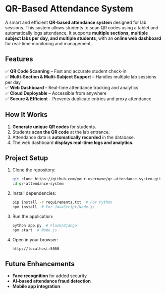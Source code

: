 # QR-Based Attendance System

A smart and efficient **QR-based attendance system** designed for lab sessions. This system allows students to scan QR codes using a tablet and automatically logs attendance. It supports **multiple sections, multiple subject labs per day, and multiple students**, with an **online web dashboard** for real-time monitoring and management.

## Features

✅ **QR Code Scanning** – Fast and accurate student check-in  
✅ **Multi-Section & Multi-Subject Support** – Handles multiple lab sessions per day  
✅ **Web Dashboard** – Real-time attendance tracking and analytics  
✅ **Cloud Deployable** – Accessible from anywhere  
✅ **Secure & Efficient** – Prevents duplicate entries and proxy attendance  

## How It Works

1. **Generate unique QR codes** for students.  
2. Students **scan the QR code** at the lab entrance.  
3. Attendance data is **automatically recorded** in the database.  
4. The web dashboard **displays real-time logs and analytics**.  

## Project Setup

1. Clone the repository:
   ```sh
   git clone https://github.com/your-username/qr-attendance-system.git
   cd qr-attendance-system
   ```  
2. Install dependencies:
   ```sh
   pip install -r requirements.txt  # For Python  
   npm install  # For JavaScript/Node.js  
   ```  
3. Run the application:
   ```sh
   python app.py  # Flask/Django  
   npm start  # Node.js  
   ```  
4. Open in your browser:
   ```
   http://localhost:5000
   ```

## Future Enhancements

- **Face recognition** for added security  
- **AI-based attendance fraud detection**  
- **Mobile app integration**  

